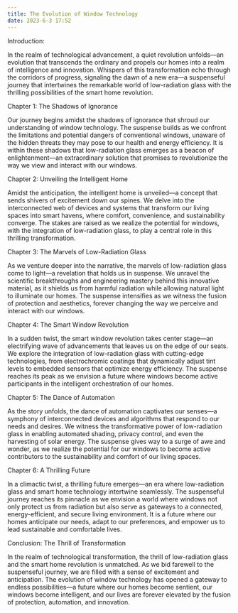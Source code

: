 ```yaml
---
title: The Evolution of Window Technology
date: 2023-6-3 17:52
---
```

Introduction:

In the realm of technological advancement, a quiet revolution unfolds—an evolution that transcends the ordinary and propels our homes into a realm of intelligence and innovation. Whispers of this transformation echo through the corridors of progress, signaling the dawn of a new era—a suspenseful journey that intertwines the remarkable world of low-radiation glass with the thrilling possibilities of the smart home revolution.

Chapter 1: The Shadows of Ignorance

Our journey begins amidst the shadows of ignorance that shroud our understanding of window technology. The suspense builds as we confront the limitations and potential dangers of conventional windows, unaware of the hidden threats they may pose to our health and energy efficiency. It is within these shadows that low-radiation glass emerges as a beacon of enlightenment—an extraordinary solution that promises to revolutionize the way we view and interact with our windows.

Chapter 2: Unveiling the Intelligent Home

Amidst the anticipation, the intelligent home is unveiled—a concept that sends shivers of excitement down our spines. We delve into the interconnected web of devices and systems that transform our living spaces into smart havens, where comfort, convenience, and sustainability converge. The stakes are raised as we realize the potential for windows, with the integration of low-radiation glass, to play a central role in this thrilling transformation.

Chapter 3: The Marvels of Low-Radiation Glass

As we venture deeper into the narrative, the marvels of low-radiation glass come to light—a revelation that holds us in suspense. We unravel the scientific breakthroughs and engineering mastery behind this innovative material, as it shields us from harmful radiation while allowing natural light to illuminate our homes. The suspense intensifies as we witness the fusion of protection and aesthetics, forever changing the way we perceive and interact with our windows.

Chapter 4: The Smart Window Revolution

In a sudden twist, the smart window revolution takes center stage—an electrifying wave of advancements that leaves us on the edge of our seats. We explore the integration of low-radiation glass with cutting-edge technologies, from electrochromic coatings that dynamically adjust tint levels to embedded sensors that optimize energy efficiency. The suspense reaches its peak as we envision a future where windows become active participants in the intelligent orchestration of our homes.

Chapter 5: The Dance of Automation

As the story unfolds, the dance of automation captivates our senses—a symphony of interconnected devices and algorithms that respond to our needs and desires. We witness the transformative power of low-radiation glass in enabling automated shading, privacy control, and even the harvesting of solar energy. The suspense gives way to a surge of awe and wonder, as we realize the potential for our windows to become active contributors to the sustainability and comfort of our living spaces.

Chapter 6: A Thrilling Future

In a climactic twist, a thrilling future emerges—an era where low-radiation glass and smart home technology intertwine seamlessly. The suspenseful journey reaches its pinnacle as we envision a world where windows not only protect us from radiation but also serve as gateways to a connected, energy-efficient, and secure living environment. It is a future where our homes anticipate our needs, adapt to our preferences, and empower us to lead sustainable and comfortable lives.

Conclusion: The Thrill of Transformation

In the realm of technological transformation, the thrill of low-radiation glass and the smart home revolution is unmatched. As we bid farewell to the suspenseful journey, we are filled with a sense of excitement and anticipation. The evolution of window technology has opened a gateway to endless possibilities—a future where our homes become sentient, our windows become intelligent, and our lives are forever elevated by the fusion of protection, automation, and innovation.